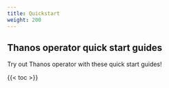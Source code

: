 ```yaml
---
title: Quickstart
weight: 200
---
```


## Thanos operator quick start guides

Try out Thanos operator with these quick start guides!

{{< toc >}}